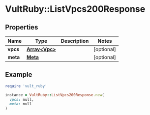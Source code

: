 # VultRuby::ListVpcs200Response

## Properties

| Name | Type | Description | Notes |
| ---- | ---- | ----------- | ----- |
| **vpcs** | [**Array&lt;Vpc&gt;**](Vpc.md) |  | [optional] |
| **meta** | [**Meta**](Meta.md) |  | [optional] |

## Example

```ruby
require 'vult_ruby'

instance = VultRuby::ListVpcs200Response.new(
  vpcs: null,
  meta: null
)
```

